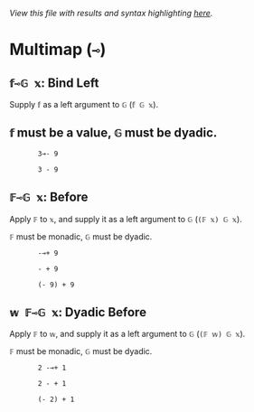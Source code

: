 *View this file with results and syntax highlighting [here](https://mlochbaum.github.io/BQN/help/before_bindleft.html).*

# Multimap (`⊸`)
    
## `𝕗⊸𝔾 𝕩`: Bind Left
    
Supply `𝕗` as a left argument to `𝔾` (`𝕗 𝔾 𝕩`).
    
## `𝕗` must be a value, `𝔾` must be dyadic.
    
           3⊸- 9

           3 - 9

    
    
## `𝔽⊸𝔾 𝕩`: Before
    
Apply `𝔽` to `𝕩`, and supply it as a left argument to `𝔾` (`(𝔽 𝕩) 𝔾 𝕩`). 
    
`𝔽` must be monadic, `𝔾` must be dyadic.
    
           -⊸+ 9

           - + 9

           (- 9) + 9

    
    
## `𝕨 𝔽⊸𝔾 𝕩`: Dyadic Before
    
Apply `𝔽` to `𝕨`, and supply it as a left argument to `𝔾` (`(𝔽 𝕨) 𝔾 𝕩`).
    
`𝔽` must be monadic, `𝔾` must be dyadic.
    
           2 -⊸+ 1

           2 - + 1

           (- 2) + 1

    

